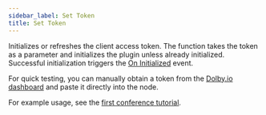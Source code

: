 ```yaml
---
sidebar_label: Set Token
title: Set Token
---
```

Initializes or refreshes the client access token. The function takes the token as a parameter and initializes the plugin unless already initialized. Successful initialization triggers the [On Initialized](../Events/on-initialized) event.

For quick testing, you can manually obtain a token from the [Dolby.io dashboard](https://dashboard.dolby.io/) and paste it directly into the node.

For example usage, see the [first conference tutorial](../../tutorial/first-conference).